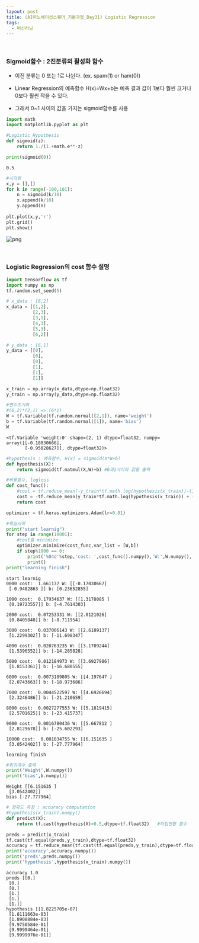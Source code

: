 ```yaml
---
layout: post
title: (AI이노베이션스퀘어_기본과정_Day31) Logistic Regression 
tags:
  - 머신러닝
---
```


<br>

### Sigmoid함수 : 2진분류의 활성화 함수

- 이진 분류는 0 또는 1로 나뉜다. (ex. spam(1) or ham(0))

- Linear Regression의 예측함수 H(x)=Wx+b는 예측 결과 값이 1보다 훨씬 크거나 0보다 훨씬 작을 수 있다.
- 그래서 0~1 사이의 값을 가지는 sigmoid함수를 사용

```python
import math
import matplotlib.pyplot as plt

#Logistic Hypothesis
def sigmoid(z):
    return 1./(1.+math.e**-z)

print(sigmoid(0))
```

    0.5

```python
#시각화
x,y = [],[]
for k in range(-100,101):
    n = sigmoid(k/10)
    x.append(k/10)
    y.append(n)
    
plt.plot(x,y,'r')
plt.grid()
plt.show()
```


![png](/Users/dahyejung/Desktop/Python/tensorflow/sigmoid_files/sigmoid_3_0.png)

<br>

### Logistic Regression의 cost 함수 설명


```python
import tensorflow as tf
import numpy as np
tf.random.set_seed(5)
```


```python
# x_data : [6,2]
x_data = [[1,2],
          [2,3],
          [3,1],
          [4,3],
          [5,3],
          [6,2]]

# y_data : [6,1]
y_data = [[0],
          [0],
          [0],
          [1],
          [1],
          [1]]

x_train = np.array(x_data,dtype=np.float32)
y_train = np.array(y_data,dtype=np.float32)
```


```python
#변수초기화
#(6,2)*(2,1) => (6*1)
W = tf.Variable(tf.random.normal([2,1]), name='weight')
b = tf.Variable(tf.random.normal([1]), name='bias')
W
```




    <tf.Variable 'weight:0' shape=(2, 1) dtype=float32, numpy=
    array([[-0.18030666],
           [-0.95028627]], dtype=float32)>




```python
#hypothesis : 예측함수, H(x) = sigmoid(X*W+b)
def hypothesis(X):
    return sigmoid(tf.matmul(X,W)+b) #0과1사이의 값을 출력
```


```python
#비용함수, logloss
def cost_func():
    #cost = tf.reduce_mean(-y_train*tf.math.log(hypothesis(x_train))-(1-y_train)*tf.math.log(1-hypothesis(x_train)))
    cost = -tf.reduce_mean(y_train*tf.math.log(hypothesis(x_train)) + (1-y_train)*tf.math.log(1-hypothesis(x_train)))
    return cost

optimizer = tf.keras.optimizers.Adam(lr=0.01)
```


```python
#학습시작
print("start learnig")
for step in range(10001):
    #cost를 minimize
    optimizer.minimize(cost_func,var_list = [W,b])
    if step%1000 == 0:
        print('%04d'%step,'cost: ',cost_func().numpy(),'W:',W.numpy(),'b:',b.numpy())
        print()
print("learning finish")
```

    start learnig
    0000 cost:  1.661137 W: [[-0.17030667]
     [-0.9402863 ]] b: [0.23652855]
    
    1000 cost:  0.17934637 W: [[1.3178085 ]
     [0.19723557]] b: [-4.7614303]
    
    2000 cost:  0.07253331 W: [[2.0121026]
     [0.8405848]] b: [-8.711954]
    
    3000 cost:  0.037006143 W: [[2.6189137]
     [1.2299302]] b: [-11.698347]
    
    4000 cost:  0.020763235 W: [[3.1709244]
     [1.5396552]] b: [-14.285828]
    
    5000 cost:  0.012184973 W: [[3.6927986]
     [1.8153361]] b: [-16.680555]
    
    6000 cost:  0.0073189805 W: [[4.197647 ]
     [2.0743663]] b: [-18.973686]
    
    7000 cost:  0.0044522597 W: [[4.6926694]
     [2.3246486]] b: [-21.210659]
    
    8000 cost:  0.0027277553 W: [[5.1819415]
     [2.5701625]] b: [-23.415737]
    
    9000 cost:  0.0016780436 W: [[5.667812 ]
     [2.8129678]] b: [-25.602293]
    
    10000 cost:  0.001034755 W: [[6.151635 ]
     [3.0542402]] b: [-27.777964]
    
    learning finish



```python
#회귀계수 출력
print('Weight',W.numpy())
print('bias',b.numpy())
```

    Weight [[6.151635 ]
     [3.0542402]]
    bias [-27.777964]



```python
# 정확도 측정 : accuracy computation
#hypothesis(x_train).numpy()
def predict(X):
    return tf.cast(hypothesis(X)>0.5,dtype=tf.float32)   #타입변환 함수

preds = predict(x_train)
tf.cast(tf.equal(preds,y_train),dtype=tf.float32)
accuracy = tf.reduce_mean(tf.cast(tf.equal(preds,y_train),dtype=tf.float32))
print('accuracy',accuracy.numpy())
print('preds',preds.numpy())
print('hypothesis',hypothesis(x_train).numpy())
```

    accuracy 1.0
    preds [[0.]
     [0.]
     [0.]
     [1.]
     [1.]
     [1.]]
    hypothesis [[1.8225705e-07]
     [1.8111663e-03]
     [1.8908884e-03]
     [9.9750584e-01]
     [9.9999464e-01]
     [9.9999976e-01]]

